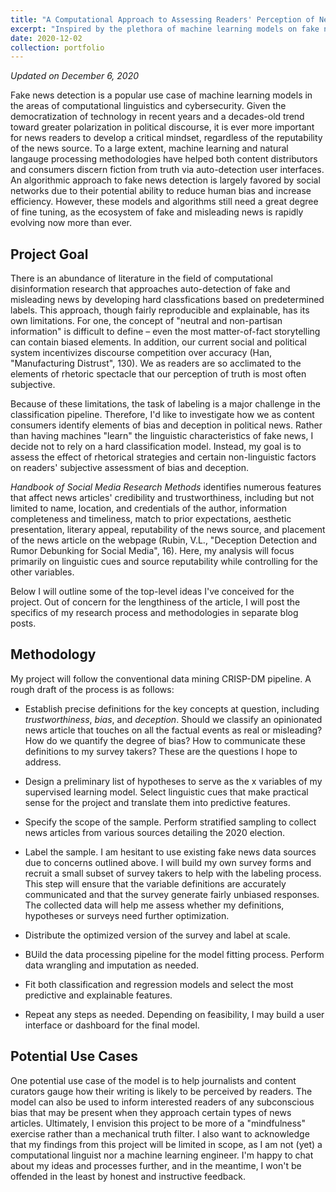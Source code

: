 ```yaml
---
title: "A Computational Approach to Assessing Readers' Perception of News Trustworthiness"
excerpt: "Inspired by the plethora of machine learning models on fake new detection, my project aims to analyze linguistic cues, rhetorical strategies and other non-linguistic factors that influence readers' perception of bias and deception in political news. I will be primarily focusing on articles about the 2020 election."
date: 2020-12-02
collection: portfolio
---
```

<i>Updated on December 6, 2020</i>

Fake news detection is a popular use case of machine learning models in the areas of computational linguistics and cybersecurity. Given the democratization of technology in recent years and a decades-old trend toward greater polarization in political discourse, it is ever more important for news readers to develop a critical mindset, regardless of the reputability of the news source. To a large extent, machine learning and natural langauge processing methodologies have helped both content distributors and consumers discern fiction from truth via auto-detection user interfaces. An algorithmic approach to fake news detection is largely favored by social networks due to their potential ability to reduce human bias and increase efficiency. However, these models and algorithms still need a great degree of fine tuning, as the ecosystem of fake and misleading news is rapidly evolving now more than ever.

Project Goal
-----------------

There is an abundance of literature in the field of computational disinformation research that approaches auto-detection of fake and misleading news by developing hard classfications based on predetermined labels. This approach, though fairly reproducible and explainable, has its own limitations. For one, the concept of "neutral and non-partisan information" is difficult to define &ndash; even the most matter-of-fact storytelling can contain biased elements. In addition, our current social and political system incentivizes discourse competition over accuracy (Han, "Manufacturing Distrust", 130). We as readers are so acclimated to the elements of rhetoric spectacle that our perception of truth is most often subjective. 

Because of these limitations, the task of labeling is a major challenge in the classification pipeline. Therefore, I'd like to investigate how we as content consumers identify elements of bias and deception in political news. Rather than having machines "learn" the linguistic characteristics of fake news, I decide not to rely on a hard classification model. Instead, my goal is to assess the effect of rhetorical strategies and certain non-linguistic factors on readers' subjective assessment of bias and deception. 

<i>Handbook of Social Media Research Methods</i> identifies numerous features that affect news articles' credibility and trustworthiness, including but not limited to name, location, and credentials of the author, information completeness and timeliness, match to prior expectations, aesthetic presentation, literary appeal, reputability of the news source, and placement of the news article on the webpage (Rubin, V.L., "Deception Detection and Rumor Debunking for Social Media", 16). Here, my analysis will focus primarily on linguistic cues and source reputability while controlling for the other variables.

Below I will outline some of the top-level ideas I've conceived for the project. Out of concern for the lengthiness of the article, I will post the specifics of my research process and methodologies in separate blog posts.

Methodology
-----------

My project will follow the conventional data mining CRISP-DM pipeline. A rough draft of the process is as follows:

* Establish precise definitions for the key concepts at question, including <i>trustworthiness</i>, <i>bias</i>, and <i>deception</i>. Should we classify an opinionated news article that touches on all the factual events as real or misleading? How do we quantify the degree of bias? How to communicate these definitions to my survey takers? These are the questions I hope to address.

* Design a preliminary list of hypotheses to serve as the x variables of my supervised learning model. Select linguistic cues that make practical sense for the project and translate them into predictive features. 

* Specify the scope of the sample. Perform stratified sampling to collect news articles from various sources detailing the 2020 election.

* Label the sample. I am hesitant to use existing fake news data sources due to concerns outlined above. I will build my own survey forms and recruit a small subset of survey takers to help with the labeling process. This step will ensure that the variable definitions are accurately communicated and that the survey generate fairly unbiased responses. The collected data will help me assess whether my definitions, hypotheses or surveys need further optimization.

* Distribute the optimized version of the survey and label at scale.

* BUild the data processing pipeline for the model fitting process. Perform data wrangling and imputation as needed.

* Fit both classification and regression models and select the most predictive and explainable features.

* Repeat any steps as needed. Depending on feasibility, I may build a user interface or dashboard for the final model.

Potential Use Cases
-------------------

One potential use case of the model is to help journalists and content curators gauge how their writing is likely to be perceived by readers. The model can also be used to inform interested readers of any subconscious bias that may be present when they approach certain types of news articles. Ultimately, I envision this project to be more of a "mindfulness" exercise rather than a mechanical truth filter. I also want to acknowledge that my findings from this project will be limited in scope, as I am not (yet) a computational linguist nor a machine learning engineer. I'm happy to chat about my ideas and processes further, and in the meantime, I won't be offended in the least by honest and instructive feedback.

